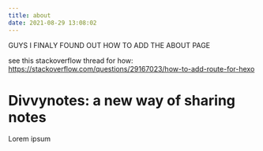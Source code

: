```yaml
---
title: about
date: 2021-08-29 13:08:02
---
```


GUYS I FINALY FOUND OUT HOW TO ADD THE ABOUT PAGE

see this stackoverflow thread for how: https://stackoverflow.com/questions/29167023/how-to-add-route-for-hexo

# Divvynotes: a new way of sharing notes

Lorem ipsum
